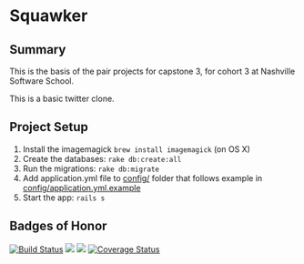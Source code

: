 # Squawker

## Summary

This is the basis of the pair projects for capstone 3, for cohort 3 at Nashville Software School.

This is a basic twitter clone.

## Project Setup

1. Install the imagemagick
  `brew install imagemagick` (on OS X)
1. Create the databases:
  `rake db:create:all`
2. Run the migrations:
  `rake db:migrate`
3. Add application.yml file to [config/](config/) folder that follows example in [config/application.yml.example](config/application.yml.example)
4. Start the app:
  `rails s`


## Badges of Honor

[![Build Status](https://travis-ci.org/elizabrock/nss-squawker.png)](https://travis-ci.org/elizabrock/nss-squawker)
<a href="https://codeclimate.com/repos/52fd1f7869568042a7000c75/feed"><img src="https://codeclimate.com/repos/52fd1f7869568042a7000c75/badges/d946e749b28293239339/gpa.png"></a>
<a href="https://codeclimate.com/repos/52fd1f7869568042a7000c75/feed"><img src="https://codeclimate.com/repos/52fd1f7869568042a7000c75/badges/d946e749b28293239339/coverage.png"></a>
[![Coverage Status](https://coveralls.io/repos/elizabrocksoftware/nss-squawker/badge.png)](https://coveralls.io/r/elizabrocksoftware/nss-squawker)
